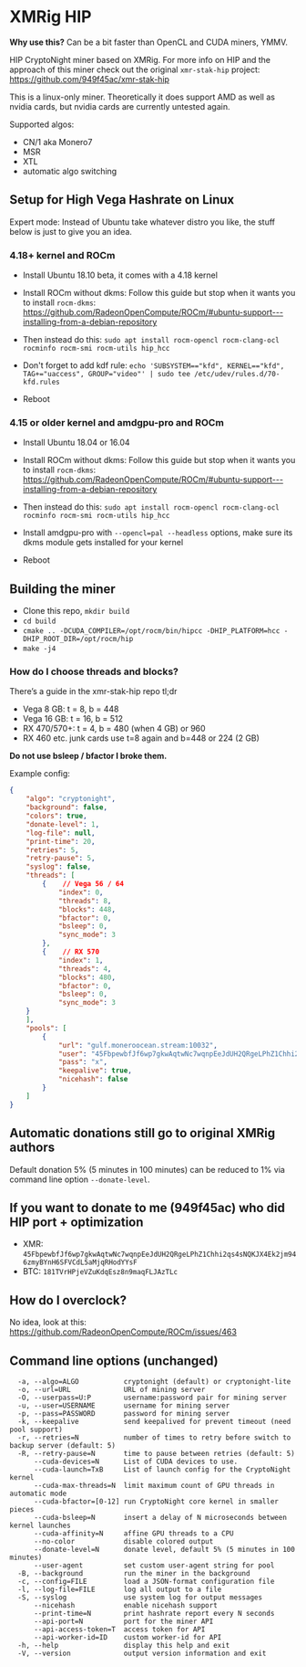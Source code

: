 # XMRig HIP

**Why use this?** Can be a bit faster than OpenCL and CUDA miners, YMMV.

HIP CryptoNight miner based on XMRig. For more info on HIP and the approach of this miner check out the original `xmr-stak-hip` project: https://github.com/949f45ac/xmr-stak-hip

This is a linux-only miner. Theoretically it does support AMD as well as nvidia cards, but nvidia cards are currently untested again.

Supported algos:
- CN/1 aka Monero7
- MSR
- XTL
- automatic algo switching

## Setup for High Vega Hashrate on Linux

Expert mode: Instead of Ubuntu take whatever distro you like, the stuff below is just to give you an idea.

### 4.18+ kernel and ROCm
- Install Ubuntu 18.10 beta, it comes with a 4.18 kernel
- Install ROCm without dkms:
Follow this guide but stop when it wants you to install `rocm-dkms`:
https://github.com/RadeonOpenCompute/ROCm/#ubuntu-support---installing-from-a-debian-repository

- Then instead do this:
`sudo apt install rocm-opencl rocm-clang-ocl rocminfo rocm-smi rocm-utils hip_hcc`

- Don't forget to add kdf rule: `echo 'SUBSYSTEM=="kfd", KERNEL=="kfd", TAG+="uaccess", GROUP="video"' | sudo tee /etc/udev/rules.d/70-kfd.rules`

- Reboot

### 4.15 or older kernel and amdgpu-pro and ROCm
- Install Ubuntu 18.04 or 16.04
- Install ROCm without dkms:
Follow this guide but stop when it wants you to install `rocm-dkms`:
https://github.com/RadeonOpenCompute/ROCm/#ubuntu-support---installing-from-a-debian-repository

- Then instead do this:
`sudo apt install rocm-opencl rocm-clang-ocl rocminfo rocm-smi rocm-utils hip_hcc`
- Install amdgpu-pro with `--opencl=pal --headless` options, make sure its dkms module gets installed for your kernel
- Reboot

## Building the miner
- Clone this repo, `mkdir build`
- `cd build`
- `cmake .. -DCUDA_COMPILER=/opt/rocm/bin/hipcc -DHIP_PLATFORM=hcc -DHIP_ROOT_DIR=/opt/rocm/hip`
- `make -j4`

### How do I choose threads and blocks?
There’s a guide in the xmr-stak-hip repo
tl;dr
- Vega 8 GB: t = 8, b = 448
- Vega 16 GB: t = 16, b = 512
- RX 470/570+: t = 4, b = 480 (when 4 GB) or 960
- RX 460 etc. junk cards use t=8 again and b=448 or 224 (2 GB)

**Do not use bsleep / bfactor I broke them.**

Example config:

```json
{
    "algo": "cryptonight",
    "background": false,
    "colors": true,
    "donate-level": 1,
    "log-file": null,
    "print-time": 20,
    "retries": 5,
    "retry-pause": 5,
    "syslog": false,
    "threads": [
        {    // Vega 56 / 64
            "index": 0,
            "threads": 8,
            "blocks": 448,
            "bfactor": 0,
            "bsleep": 0,
            "sync_mode": 3
        },
        {    // RX 570
            "index": 1,
            "threads": 4,
            "blocks": 480,
            "bfactor": 0,
            "bsleep": 0,
            "sync_mode": 3
	}
    ],
    "pools": [
        {
            "url": "gulf.moneroocean.stream:10032",
            "user": "45FbpewbfJf6wp7gkwAqtwNc7wqnpEeJdUH2QRgeLPhZ1Chhi2qs4sNQKJX4Ek2jm946zmyBYnH6SFVCdL5aMjqRHodYYsF",
            "pass": "x",
            "keepalive": true,
            "nicehash": false
        }
    ]
}

```

## Automatic donations still go to original XMRig authors
Default donation 5% (5 minutes in 100 minutes) can be reduced to 1% via command line option `--donate-level`.

## If you want to donate to me (949f45ac) who did HIP port + optimization

* XMR: `45FbpewbfJf6wp7gkwAqtwNc7wqnpEeJdUH2QRgeLPhZ1Chhi2qs4sNQKJX4Ek2jm946zmyBYnH6SFVCdL5aMjqRHodYYsF`
* BTC: `181TVrHPjeVZuKdqEsz8n9maqFLJAzTLc`

## How do I overclock?

No idea, look at this: https://github.com/RadeonOpenCompute/ROCm/issues/463

## Command line options (unchanged)
```
  -a, --algo=ALGO           cryptonight (default) or cryptonight-lite
  -o, --url=URL             URL of mining server
  -O, --userpass=U:P        username:password pair for mining server
  -u, --user=USERNAME       username for mining server
  -p, --pass=PASSWORD       password for mining server
  -k, --keepalive           send keepalived for prevent timeout (need pool support)
  -r, --retries=N           number of times to retry before switch to backup server (default: 5)
  -R, --retry-pause=N       time to pause between retries (default: 5)
      --cuda-devices=N      List of CUDA devices to use.
      --cuda-launch=TxB     List of launch config for the CryptoNight kernel
      --cuda-max-threads=N  limit maximum count of GPU threads in automatic mode
      --cuda-bfactor=[0-12] run CryptoNight core kernel in smaller pieces
      --cuda-bsleep=N       insert a delay of N microseconds between kernel launches
      --cuda-affinity=N     affine GPU threads to a CPU
      --no-color            disable colored output
      --donate-level=N      donate level, default 5% (5 minutes in 100 minutes)
      --user-agent          set custom user-agent string for pool
  -B, --background          run the miner in the background
  -c, --config=FILE         load a JSON-format configuration file
  -l, --log-file=FILE       log all output to a file
  -S, --syslog              use system log for output messages
      --nicehash            enable nicehash support
      --print-time=N        print hashrate report every N seconds
      --api-port=N          port for the miner API
      --api-access-token=T  access token for API
      --api-worker-id=ID    custom worker-id for API
  -h, --help                display this help and exit
  -V, --version             output version information and exit
```
